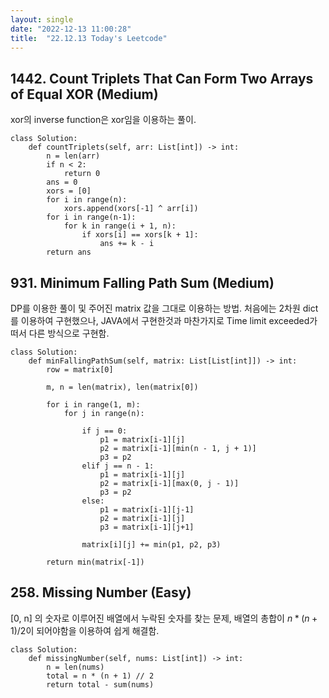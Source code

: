 ```yaml
---
layout: single
date: "2022-12-13 11:00:28"
title:  "22.12.13 Today's Leetcode"
---
```


## 1442. Count Triplets That Can Form Two Arrays of Equal XOR (Medium)

xor의 inverse function은 xor임을 이용하는 풀이.
```
class Solution:
    def countTriplets(self, arr: List[int]) -> int:
        n = len(arr)
        if n < 2:
            return 0
        ans = 0
        xors = [0]
        for i in range(n):
            xors.append(xors[-1] ^ arr[i])
        for i in range(n-1):
            for k in range(i + 1, n):
                if xors[i] == xors[k + 1]:
                    ans += k - i
        return ans
```

## 931. Minimum Falling Path Sum (Medium)

DP를 이용한 풀이 및 주어진 matrix 값을 그대로 이용하는 방법. 처음에는 2차원 dict를 이용하여 구현했으나, JAVA에서 구현한것과 마찬가지로 Time limit exceeded가 떠서 다른 방식으로 구현함.
```
class Solution:
    def minFallingPathSum(self, matrix: List[List[int]]) -> int:
        row = matrix[0]
        
        m, n = len(matrix), len(matrix[0])
        
        for i in range(1, m):
            for j in range(n):
                
                if j == 0:
                    p1 = matrix[i-1][j]
                    p2 = matrix[i-1][min(n - 1, j + 1)]
                    p3 = p2
                elif j == n - 1:
                    p1 = matrix[i-1][j]
                    p2 = matrix[i-1][max(0, j - 1)]
                    p3 = p2
                else:
                    p1 = matrix[i-1][j-1]
                    p2 = matrix[i-1][j]
                    p3 = matrix[i-1][j+1]
                    
                matrix[i][j] += min(p1, p2, p3)
                
        return min(matrix[-1])
```

## 258. Missing Number (Easy)

[0, n] 의 숫자로 이루어진 배열에서 누락된 숫자를 찾는 문제, 배열의 총합이 $n * (n + 1) / 2$이 되어야함을 이용하여 쉽게 해결함.

```
class Solution:
    def missingNumber(self, nums: List[int]) -> int:
        n = len(nums)
        total = n * (n + 1) // 2
        return total - sum(nums) 
```
